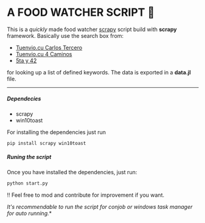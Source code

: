 A FOOD WATCHER SCRIPT 🍗
===

This is a *quickly* made food watcher [scrapy](https://scrapy.org/) script build with **scrapy** framework. Basically use the search box from:
+ [Tuenvio.cu Carlos Tercero](https://www.tuenvio.com/carlos3) 
+ [Tuenvio.cu 4 Caminos](https://www.tuenvio.com/4caminos) 
+ [5ta y 42](https://https://5tay42.xetid.cu/) 

for looking up a list of defined keywords. The data is exported in a **data.jl** file.  

---
##### Dependecies

+ scrapy
+ win10toast

For installing the dependencies just run
```ptyhon
pip install scrapy win10toast
```
##### Runing the script

Once you have installed the dependencies, just run:

```python
python start.py
```

‼ Feel free to mod and contribute for improvement if you want. 

*It's recommendable to run the script for conjob or windows task manager for auto running.**





